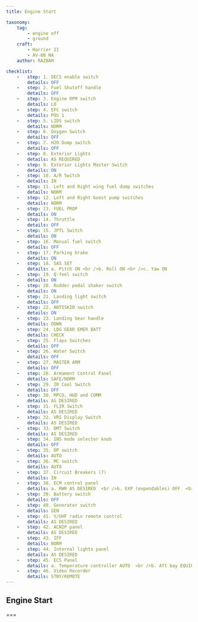 ```yaml
---
title: Engine Start

taxonomy:
    tag:
        - engine off
        - ground
    craft:
        - Harrier II
        - AV-8B NA
    author: RAZBAM

checklist:
    -   step: 1. DECS enable switch 
        details: OFF 
    -   step: 2. Fuel Shutoff handle 
        details: OFF 
    -   step: 3. Engine RPM switch 
        details: LO 
    -   step: 4. EFC switch 
        details: POS 1 
    -   step: 5. LIDS switch 
        details: NORM 
    -   step: 6. Oxygen Switch 
        details: OFF 
    -   step: 7. H2O Dump switch 
        details: OFF 
    -   step: 8. Exterior Lights 
        details: AS REQUIRED 
    -   step: 9. Exterior Lights Master Switch 
        details: ON 
    -   step: 10. A/R Switch 
        details: IN 
    -   step: 11. Left and Right wing fuel dump switches 
        details: NORM 
    -   step: 12. Left and Right boost pump switches 
        details: NORM 
    -   step: 13. FUEL PROP 
        details: ON 
    -   step: 14. Throttle 
        details: OFF 
    -   step: 15. JPTL Switch 
        details: ON 
    -   step: 16. Manual fuel switch 
        details: OFF 
    -   step: 17. Parking brake 
        details: ON 
    -   step: 18. SAS SET  
        details: a. Pitch ON <br />b. Roll ON <br />c. Yaw ON 
    -   step: 19. Q-feel switch 
        details: ON 
    -   step: 20. Rudder pedal shaker switch 
        details: ON 
    -   step: 21. Landing light switch 
        details: OFF 
    -   step: 22. ANTISKID switch 
        details: ON 
    -   step: 23. Landing Gear handle 
        details: DOWN 
    -   step: 24. LDG GEAR EMER BATT 
        details: CHECK 
    -   step: 25. Flaps Switches 
        details: OFF 
    -   step: 26. Water Switch 
        details: OFF 
    -   step: 27. MASTER ARM 
        details: OFF 
    -   step: 28. Armament Control Panel 
        details: SAFE/NORM 
    -   step: 29. IR Cool Switch 
        details: OFF 
    -   step: 30. MPCD, HUD and COMM 
        details: AS DESIRED 
    -   step: 31. FLIR Switch 
        details: AS DESIRED 
    -   step: 32. VRS Display Switch 
        details: AS DESIRED 
    -   step: 33. DMT Switch 
        details: AS DESIRED 
    -   step: 34. INS mode selector knob 
        details: OFF 
    -   step: 35. DP switch 
        details: AUTO 
    -   step: 36. MC switch 
        details: AUTO 
    -   step: 37. Circuit Breakers (7) 
        details: IN 
    -   step: 38. ECM control panel  
        details: a. RWR AS DESIRED  <br />b. EXP (expendables) OFF  <br />c. ECM OFF 
    -   step: 39. Battery switch 
        details: OFF 
    -   step: 40. Generator switch 
        details: GEN 
    -   step: 41. V/UHF radio remote control 
        details: AS DESIRED 
    -   step: 42. ACNIP panel 
        details: AS DESIRED 
    -   step: 43. IFF 
        details: NORM 
    -   step: 44. Internal lights panel 
        details: AS DESIRED 
    -   step: 45. ECS Panel  
        details: a. Temperature controller AUTO  <br />b. Aft bay EQUIP Switch ON  <br />c. DEFOG switch NORM  <br />d. Cabin pressure switch NORM 
    -   step: 46. Video Recorder 
        details: STBY/REMOTE 
---
```


## Engine Start

===
